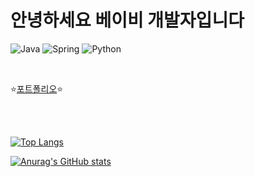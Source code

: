 # 안녕하세요 베이비 개발자입니다
![Java](https://img.shields.io/badge/java-%23ED8B00.svg?style=for-the-badge&logo=openjdk&logoColor=white)
![Spring](https://img.shields.io/badge/spring-%236DB33F.svg?style=for-the-badge&logo=spring&logoColor=white)
![Python](https://img.shields.io/badge/python-3670A0?style=for-the-badge&logo=python&logoColor=ffdd54)

</br>

⭐[포트폴리오](https://immediate-tang-c7e.notion.site/dfbc48804df44d3a964dddd79fcc2a87)⭐

</br>



</br>

[![Top Langs](https://github-readme-stats.vercel.app/api/top-langs/?username=gkjm123)](https://github.com/anuraghazra/github-readme-stats)

[![Anurag's GitHub stats](https://github-readme-stats.vercel.app/api?username=gkjm123)](https://github.com/anuraghazra/github-readme-stats)
